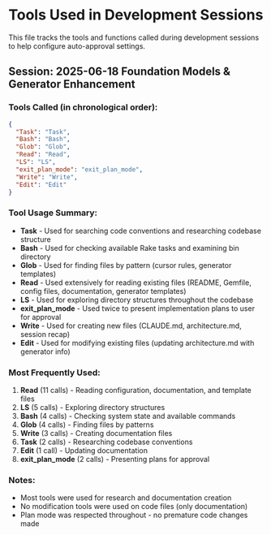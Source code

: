 # Tools Used in Development Sessions

This file tracks the tools and functions called during development sessions to help configure auto-approval settings.

## Session: 2025-06-18 Foundation Models & Generator Enhancement

### Tools Called (in chronological order):

```json
{
  "Task": "Task",
  "Bash": "Bash", 
  "Glob": "Glob",
  "Read": "Read",
  "LS": "LS",
  "exit_plan_mode": "exit_plan_mode",
  "Write": "Write",
  "Edit": "Edit"
}
```

### Tool Usage Summary:

- **Task** - Used for searching code conventions and researching codebase structure
- **Bash** - Used for checking available Rake tasks and examining bin directory
- **Glob** - Used for finding files by pattern (cursor rules, generator templates)
- **Read** - Used extensively for reading existing files (README, Gemfile, config files, documentation, generator templates)
- **LS** - Used for exploring directory structures throughout the codebase
- **exit_plan_mode** - Used twice to present implementation plans to user for approval
- **Write** - Used for creating new files (CLAUDE.md, architecture.md, session recap)
- **Edit** - Used for modifying existing files (updating architecture.md with generator info)

### Most Frequently Used:
1. **Read** (11 calls) - Reading configuration, documentation, and template files
2. **LS** (5 calls) - Exploring directory structures
3. **Bash** (4 calls) - Checking system state and available commands
4. **Glob** (4 calls) - Finding files by patterns
5. **Write** (3 calls) - Creating documentation files
6. **Task** (2 calls) - Researching codebase conventions
7. **Edit** (1 call) - Updating documentation
8. **exit_plan_mode** (2 calls) - Presenting plans for approval

### Notes:
- Most tools were used for research and documentation creation
- No modification tools were used on code files (only documentation)
- Plan mode was respected throughout - no premature code changes made